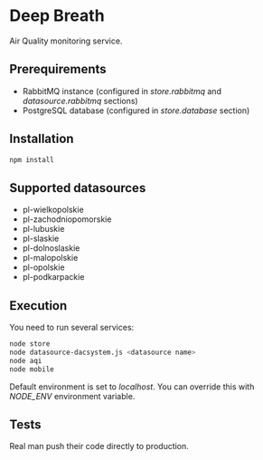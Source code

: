 # Deep Breath

Air Quality monitoring service.


## Prerequirements

* RabbitMQ instance (configured in *store.rabbitmq* and *datasource.rabbitmq* sections)
* PostgreSQL database (configured in *store.database* section)


## Installation

```bash
npm install
```


## Supported datasources

* pl-wielkopolskie
* pl-zachodniopomorskie
* pl-lubuskie
* pl-slaskie
* pl-dolnoslaskie
* pl-malopolskie
* pl-opolskie
* pl-podkarpackie


## Execution

You need to run several services:

```bash
node store
node datasource-dacsystem.js <datasource name>
node aqi
node mobile
```

Default environment is set to *localhost*. You can override this with *NODE_ENV* environment variable.


## Tests
Real man push their code directly to production.